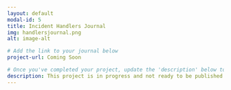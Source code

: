 ```yaml
---
layout: default
modal-id: 5
title: Incident Handlers Journal
img: handlersjournal.png
alt: image-alt

# Add the link to your journal below
project-url: Coming Soon

# Once you've completed your project, update the 'description' below to this one: Provided clear and concise written documentation of cybersecurity events, including detailed event descriptions, tools used, and lessons learned throughout the process.
description: This project is in progress and not ready to be published just yet. Please contact me if you'd like a sneak peek. Otherwise, stay tuned!
---
```

